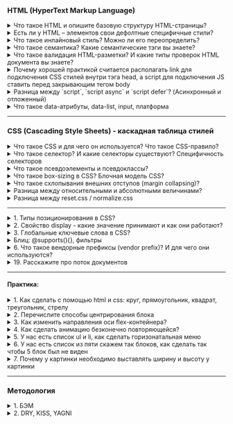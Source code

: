 ### HTML (HyperText Markup Language)

<details>
<summary> Что такое HTML и опишите базовую структуру HTML-страницы? </summary>

HTML (Hypertext Markup language) – язык гипертекстовой разметки. Он используется для отображение веб-страницы в браузере. Базовая структура HTML состоит из 

1. `<!Doctype html>`, которая указывается в самом начале и сообщает браузуру, что мы используем последнюю версию HTML5

2. `<head>` - содержит информацию о документе, в нем может хранится заголовок, шрифты, стили и метатеги. Метатеги - дополнительная информация о веб-странице, которая затем передает информацию поисковой системе. Например:  

* кодировка: UTF-8; 
* имя автора страницы
* описание страницы;
* ключевые слова для продвижения. 
* метатег вьюпорт (`meta name="viewport"`) сообщает браузеру, как именно обрабатывать размеры страницы и изменять её масштаб.

```
`<meta name="viewport" content="width=device-width, initial-scale=1">`

1. meta name="viewport" -  сообщает браузеру о том, как именно обрабатывать размеры страницы,
и изменять её масштаб. 

2. content="width=device-width - ширина области просмотра, которая задает ширину в
соответствии с девайсом

initial-scale=1 - начальный масштаб страницы: 1.0 (обычно определяет). 
Свойство max-scale/min-scale – определяет как пользователям разрешено
увеличивать или уменьшать страницу. А если мы хотим запретить 
масштабирование используем userscalable: 0

```

3. `<body>` – содержит всю разметку html документа. Именно это разметка и будет отображается в браузере.

</details>


<details>
<summary>Есть ли у HTML – элементов свои дефолтные специфичные стили?</summary>

Да, конечно есть, практически во всех: 
- У загаловках - это размер шрифта, отступ и жирность;
- У списков – маркеры и цифры; 

Однако стоит упомянуть, что в разных браузерах они могут отмечаться по разному, у кого-то размер шрифта побольше например, обычно прибегают к обнулению стилей (reset.css) или делает для всех стилей одинаковые стили (normalise.css)
</details>



<details>
<summary> Что такое инлайновый стиль? Можно ли его переопределить?</summary>

Инлайновый стиль – это стиль, который находится внутри определенного тега. У него вес 1000 и это самый большой вес селектора, которого крайне трудно перероделить. Переопределить его можно только с помощью !important, 
</details>
 

<details>
<summary> Что такое семантика? Какие семантические тэги вы знаете?</summary>

Раньше все программисты писали с помощью дивах и спанах, однако с появлением семантических тегов в HTML5, то много что поменялось. и они помогают браузеру и поисковым системам, анализировать и понимать структура, содержимое нашего веб-приложения. А также он повышает доступность (accessibility). Например для слабовидящих - скринридер читает текст делая на каких-то словах акцент по типу strong или em. Вместо картинки, скринридер читает поясняющий текст внутри img тега alt.

Дополнительные вопрос: 

<details>
<summary> - Какая разница между тэгами `strong` и `em` и `b` и `i`?</summary>

Теги: `strong` и `b` (bold) - делает текст жирным, 
Теги `em` (emphasis) и `i` (italic) - делает его курсивным. 

Основное отличие одни из них семантические (strong, em), а другие не семантические (b, i) - когда скринридер читает теги strong и em он делает на них небольшой акцент, в то время как на b и i он не делает акцента

</details>



<details>
<summary> - Типы списков в HTML?</summary>

1. `<ul>` - маркированный список. Каждый элемент списка отмечается маркером: li;
2. `<ol>` - нумерованный список. Каждый элемент списка отмечается маркером: li;
3. Cписок определений, cостоит он из следующиз тегов: `dl` – основная обертка, `dt` –определения и `dd` – поясняющий текст;

</details>

<details>
<summary> - Для чего используются тэги tr, th, td?</summary>

Данные теги используются внутри другого тега: `<table>`, а тот в свою очередь необходим для создания таблиц:

`<tr>` (table row) – контейнер для создания строки таблицы
`<th>` (table-header) – предназначен для создания одной ячейки таблицы в виде заголовка
`<td>` (table-data) – ячейка таблицы 

```
<tr>
  <td>Hi, I'm your first cell.</td>
  <td>I'm your second cell.</td>
  <td>I'm your third cell.</td>
</tr>
```

<img src='./assets/table.PNG' alt="Таблица" />

</details>


<details>
<summary> - Для какого тэга используется атрибут alt и зачем он нужен?</summary>

Он пишется в img. Если вдруг у нас картинка не отобразится на странице, то вместо него отобразится (поясняющий) текст, тот который мы указали в alt. 

Данный атрибут также полезен для людей с ограниченными возможностями, когда страница будет читаться скринридером, то при чтении и будет зачитываться то, что находится в alt. (Помимо этого использование атрибута улучшается accessibility (доступной страницы) так как различные скринридеры при чтении веб-страницы зачитывают его. В результате пользователи с ограниченными возможностями понимает контекст используемого изображения)

Она еще необходимо для валидации

</details>

<details>
<summary> Как семантически верно сверстать навигационное меню?</summary>
<img src='./assets/4.png'/>
</details>

<details>
<summary> Как можно скрыть элемент разметки не используя CSS и JS?</summary>

В html есть для этого специальный атрибут: hidden, однако это не самая лучшая практика влиять на страницу через разметку, так как он не виден не только для пользователя, но и для скринридеров. Данный тег глобальный и его можно добавлять везде. Его аналог в css – это display: none
</details>

<details>
<summary> Какой тег использовать для того, чтобы сверстать кнопку?</summary>

Обычная кнопка: `<button>Кнопела</button>`	

Кнопка подверждения формы, используется:
```
<button type=”submit”>КнопелаИная</button>
<input type=”submit” value=”button>	

<input type = “button”>
```
</details>

</details>

<details>
<summary> Что такое валидация  HTML-разметки? И какие типы проверок HTML документа вы знаете?</summary>

Валидация HTML-разметки — это проверка написания кода согласно W3S (World Wide Web Consortium). Это платформу в которую мы можем перетащить наш html-код, чтобы он проверил его на ошибки. Ошибки могут быть разного вида, где то закрывающий тег не указал, где-то к картинке в атрибутах альт не указал. 

</details>


<details>
<summary> Почему хорошей практикой считается располагать link для подключения CSS стилей внутри тэга head, а script для подключения JS ставить перед закрывающим тегом body</summary>

1. Тег link внутри шапки сайта описана сцепификацой HTML. Если в head находится stylesheet, то страница загружается быстрее 

2. Сначала подключаются html и css при первой загрузке страницы и они должны находится в самом header. После того как все загрузилось используется js, если мы поставим js в самое начало, то оно будет блокировать (загрузку) от рисовку html. Размещение скриптов внизу позволяет сперва распарсить и показать пользователю весь HTML, а затем уже добавить к нему логику.

</details>


<details>
<summary> Разница между `script`, `script async` и `script defer`? (Асинхронный и отложенный)</summary>

Обычно браузеры загружают `script` синхронно, во время разбора документа. Поэтому принято добавлять скрипты в конец документа, перед `</body>`, чтобы они не тормозили загрузку страницы. Но при помощи атрибутов defer и async можно явно управлять порядком загрузки и выполнения скриптов.

* `<script async src="...">` => скрипт выполняется параллельно c чтением html документа. Он не будет ждать когда произойдет загрузка и отображение веб-страницы. Он  хорош для независимых скриптов, например счётчиков и рекламы, порядок выполнения которых не играет роли.

* `<script defer src="...">` – указывает браузеру, что скрипт должен быть выполнен после того, как как произойдет полная загрузка html. 

На практике defer используется для скриптов, которым требуется доступ ко всему DOM-дереву или если важен их порядок выполнения.

</details>

<details>
<summary>Что такое data-атрибуты, data-list, input, платформа</summary>



<details>
<summary>1. Для чего используют data-атрибуты?</summary>

До появления JS-фреймворков, он использовался (применялся) для  хранений информаций. А в последующем можно было использовать в JS для манипуляции. 

Другими словами: прямо в дом дерева можно хранить дополнительные данные, основным минусом была безопасность, она была слабая, так как изменить атрибут без проблем можно через консоль разработчика

<img src='./assets/5.png' alt='Селектора'/>

</details>


<details>
<summary>2. Для чего используется элемент datalist? </summary>

Используется для создания выпадающего списка, которое можно выбирать при наборе в текстовом поле и datalist с атрибутом id должен полностью совпадать с содержимым: "" с input элементом атрибутом лист. 
</details>


<details>
<summary> 3. Типы `input` элементов в HTML? (Необходимо перечислить их и назвать особенности)</summary>

Input – элемент необходим для общения (коммуникации) с пользователям, он предназначен для получение вводимых данных. У него есть атрибут type 

* input type = “text” - предназначенный для ввода букв, цифр и специальных символов. 
* input type = “password” – используется для паролей. Его особенность - отображаются как звездочки. 
* input type = “email”> - предназначен для ввода эмейла пользователи.  
* input type = “number”> - позволяет вводить только числовое значение ну и при фокусировке на нем открывается клавиатура, содержащие только цифры. 
* input type = “button” (input type = “submit”) – поле для ввода. В этом случае превращается в кнопку, с помощью сабмит можно даже отправить форму. 
* input type checkbox ( radio)  button - заменяет поле ввода на специальные элементы либо квадрат с галочкой либо кружок с точкой. 
* input type day month daytime local предназначены для ввода даты. 

</details>


<details>
<summary> 4. Представьте HTML5 как открытую веб-платформу. Из каких блоков состоит HTML5?</summary>

•	Семантика (позволяет более точно описать из чего состоит контент).
  
•	Стилизация (позволяет создавать более сложные темы оформления).
  
•	Доступ к устройствам (позволяет взаимодействовать с различными устройствами ввода и вывода).
  
•	Связанность (позволяет общаться с сервером).
  
•	Офлайн и хранилище (позволяют страницам хранить данные локально на клиентской стороне и более эффективно работать в офлайне)
  
•	Мультимедиа (создание и подключение видео и аудио).
  
•	2D/3D-графика и эффекты (позволяет расширить возможности презентации).
  
•	Производительность и интеграция (обеспечивает большую скорость оптимизации и лучшее использование аппаратных средств).

</details>

</details>

---


### CSS (Cascading Style Sheets) - каскадная таблица стилей

<details>
<summary>Что такое CSS и для чего он используется? Что такое CSS-правило?</summary>

CSS (Cascading Style Sheets - каскадная таблица стилей), необходим для стилизации html-разметки. Существует несколько вариантов добавление стилей. Например: 

- inline-style - это когда внутри html тега пишется style и вес его слишком большой.   

- Внешние стили - когда в html, в хедере пишем стиль

- Создаем отдельный файл со стилями и подключаем через links, в элементе head, `<link rel="stylesheet" type="text/css" href="style.css">`

Мы выносим стили в отдельный css-файл, чтобы отделить логику и структуру веб-страницы (написанную на HTML) от описания её внешнего вида. Такое разделение дает больше гибкости и возможностей, а также позволяет уменьшить сложность и повторяемость в структурном содержимом.

СSS-правило относится к синтаксису CSS. Синтаксис состоит из селектора и блока объявлений, в котором описываются свойства со значениями:

<img src='./assets/6.png' alt='CSS-правило'/>

CSS-правило сообщает браузеру, что и каким образом будет отформатировано тот или иной селектор. Например: изменить цвет текста заголовка, выделить изображение красной рамкой, установить ширину блока в 200 пикселей и т.д. 
</details>

<details>
<summary>Что такое селектор? И какие селекторы существуют? Специфичность селекторов</summary>

Селектор необходим для стилизация HTML кода. Селектор сообщает браузеру к какому элементу (элементам) будет применен стиль. 

Селектора делятся на простые и составные: 

К простым относится, где используется только 1 вариант селектора - например класс, айди, тег, универсальный селектор (применяется стиль для всех элементов веб страницы). 

А состовные селектора объединяет простые селектора. Например: есть груповой селектор, где мы через запятую указываем селектора к которому будет применены определенный стили, чтобы избежать дублирования (повтора стиля). 

- Есть селектор потомка, который будет стилизоваться только внутри родительского элемента без вложенности. 

- Также есть селектора псевдокласса (определяет его особое состояние) и псевдоэлемента (позволяет стилизовать определённую часть выбранного элемента). 

<img src='./assets/7.PNG'> 

Также стоит отметить, что есть такое понятие как специфичность селекторов. И из-за специфичность селекторов могут некоторые стили не применяться (конфликт стилей). Например у нас есть два css-правила один написанный через id, а другой через класс, и применится тот стиль, который написан в id - так как его вес больше. Если говорить иначе, то стили которые мы пишем внутри тега html - то есть инлайновые стили имеют вес 1000, их переопределить можно через important; вес у ID - 100; классы, псевдоклассы и атрибуты имеют вес 10, а элемент, звездочки и псевдоэлемент - 1. 

```
li	                                  => 1
ul li	                  1 + 1         => 2
#main .item	            100 + 10      => 110
h1 + *[href= “test”]	  10 + 1        => 11
#test p	                100 + 1       => 101
li. item.main	          1 + 10 + 10   => 21
#test	                                => 100
ul ol li .item	      1 + 1 + 1 + 10  => 13
ul ol+li	            1 + 1 + 1       => 3
a:hover	              1 + 10          => 11
```

Стоит отметить, что если специфичность одинаковая то срабатывает последний стиль
<img src='./assets/11.PNG' alt='одинаковая специфичность'>

<details>
<summary>Разница между классом и идентификатором (id) в CSS? Когда что использовать</summary>

* id - должен быть уникальным и встречаться на странице 1 раз. Вес id - 100; и айди у элмента должен быть только один. Для добавлении логики

* class - можно задавать и использовать много раза. Вес класса - 10; у одного элемента может быть несколько классов. Для добавление стилей

</details>
</details>

<details>
<summary>Что такое псевдоэлементы и псевдоклассы?</summary>

Псевдоэлемент – это кл.слово, которое добавляется к селектору, тем самым позволяет стилизировать определенную часть выбранного элемента. 

`::first-letter` – позволяет стилизовать первую букву в тексте, например сделав его красным

`::first-line` - позволяет стилизиовать первую строку в тексте, например сделать все буквы - большими через uppercase();

`::placeholder` - позволяет стилизовать инпут или текстареа, изменив там цвет на красный

`::marker` - позволяет стилизовать списки маркированные

`::before и ::after` – который позволяет добавлять дополнительный контент до и после основного контента. Например мы можем написать кавычки перед и после основного контента


Псевдокласс - это кл.слово, которое добавляется к селектору и работает с его состоянием. Например у нас есть абстрактная ссылка с помощью: 

- `:hover` - мы можем изменить при наведении на ссылку 

- `:active` - по клику мы можем изменять его цвет. 

- `:visited` - после того как зашли изменить цвет не на фиолетевый а на ярко-голубой

- `:disabled` - может любой инпут поле задейсблитить

Например у нас есть 3 блока, и мы хотим скрыть 3 или первый и второй мы можем воспользовать `nth-last-child()`,


</details>


<details>
<summary> Что такое box-sizing в СSS? Блочная модель CSS?</summary>

Данное свойство определяет как вычисляется общая ширина и высота элемента. У него есть два основных значения - это content-box и border-box. 

По умолчанию в CSS стоит значение content-box, а он в свою очередь считает только ширину и высоту. Например у нас ширина 100 пикселей, и мы хотим добавить паддинг-лефт: 10px, ширина будет уже 120 px и это ширина будет постоянно разрастатья, уведичивать блок

Однако второе значения работает иначе, он считает вместе с высотой и шириной. Если в первом случае оно не считалось, то во втором оно считает. Тот же самый пример ширина 100 пикселей, добавим padding-left: 20 px - и изменения будут происходит внутри блока, а ширина останется таким же. 

Если мы начали говорить про box-sizing: border-box, то стоит упомянуть блочную модель CSS. Это правила, по которым браузер определяет размер элемента на странице, его ширину и высоту. Он состоит из следующих свойств: 

- содержимое (это может быть текст, изображение, видео и др.), ширина (содержимого), которого задается свойством width, а высота (cодержимого) через height;
- padding — внутренний отступ;
- border - границы 
- margin - внешние отступы

</details>


<details>
<summary> Что такое схлопывания внешних отступов (margin collapsing)? </summary>

Cхлопывание границ (margin collapsing) - это когда margin-top и bottom
объединяются в один общий отступ. Например у нас есть 2 margina: 10 и 50 пикселей. И будет не 60 пикселей отступа, а 50. 

Существует достаточно много способов как решить данную проблему. Например написав вместо margin - паддинги или через псевдокласс last-child с нулевым margin

</details>

<details>
<summary> Разница между относительными и абсолютными величинами?</summary>

Абсолютные единицы имеют фиксированное значение. К нему относятся: px (пиксели), cm (сантиметры), mm (милимметры), in (дюймы). 

А относительные определяют размер какого-либо элемента относительно другого размера. К нему относятся: em, rem, vh (`viewport height`), vw (`viewport width`), % (`процент`). 

* em `(ephemeral unit — «относительная единица измерения»)` - относительно родительского элемента. Если установлен размер шрифта родительского элемента равный 18 пикселей, то 1em будет равно 18 пикселям. 

* rem `(root ephemeral unit — «главная относительная единица»)` - относительно корневого элемента. Например: в html, font-size будет 16 пикселей. Если мы каком-то блоке напишем 2 рема, то будет 32 пикселя. Он унаследуется от корневого элемента

* vh (`viewport height`) и vw (`viewport width`) - это ширина и высота окна браузера, где 1vh = 1 высоте вьюпорта. 

* % - от родителя. 

</details>


<details>
<summary> Разница между reset.css / normalize.css</summary>

Практически все html-элементы содержат дефолтные стили: размер и жирность шрифта, внутренние и внешние отступы и др. Основной нюанс заключается в том, что каждый браузер применяет разные стили. И для того, чтобы вверстка выглядела одинокого, используют обнуления стилей: reset.css / normalize.css

Они подключаются в самом начале css-файла. И reset.css сбрасывает все дефолтные стили на ноль, а normalize – нормализирует (стабилизирует) для различных браузеров – сохраняет дефолтные стили и делает их везде одинаковым. Недостатком reset.css – это то, что мы стили пишем заново. История: https://www.youtube.com/watch?v=KGYmOlNteas

</details>


---

<details>
<summary> 1. Типы позиционирования в CSS?</summary>

* Static position (нормальное / статическое позицинирование) - значение по умолчанию, свойства top, right, bottom, left игнорирует;

* Relative position (относительное позиционирование) - элемент сдвигается относительно его обычного положения. Его можно менять с помощью top, right, bottom, left. 

* Absolute position (абсолютное позиционирование) - исчезает из того места в котором был и позиционируется заного. Остальные элементы распологаются так, как буд-то этого элемента и не было. Координаты: top, right, bottom, left отчитываются от ближайшего позиционированного родителя или от всего документа. Он работает с z-index. 

* Fixed position (фиксированное позиционирование) - когда нам необходимо зафиксировать какой-то контейнер в одном месте и при скроле он будет идти вместе с нами.

* Stiky position (липкое позиционирование) - похож на фиксированное позиционирование. Отличие от него, то что он крепится в рамках какого-то блока, а не всего документа. Нельзя позиционировать элемент по горизонтале, а может только по вертикале через свойства (top, bottom) - относительно вверха низа страницы 

Допольнительный вопрос: что такое z-index, и как он работает
</details>


<details>
<summary> 2. Свойство display - какие значение принимают и как они работают?</summary>

1. None - это когда элемент не показывается на экране вообще
2. Block - это блочные элементы, которые распологаются вертикально один за другим. Он стремится расширится на всю доступную ширину
3. Inline - они распологаются на одной строке, последовательно одним за одним. Ширина и высота по содержимому и менять высоту и ширину нельзя
4. Inline-block - элемент является строчным, но при этом ему можно задавать ширину и высоту
5. Flex 
6. Grid
7. Table-row
8. inherit;
9. initial;
10. unset;
11. list-item;


</details>

<details>
<summary> 3. Глобальные ключевые слова в CSS?</summary>

Для всех свойств CSS можно задать значения в виде ключевых слов: initial (значение по умолчанию), inherit (наследование), unset, revert.

* initial – значение по умолчанию. У каждого блока есть свои базовые (не браузерные) значения по умолчанию, который срабатывают еще до написания css -стилей.

* Inherit – заставляет в элементе использовать вычисленное значение свойства из родительского элемента. Т.е. берется значение свойства, как у родителя.

* Unset - устанавливает значение свойства как inherit, если свойство наследуется от своего родителя, в противном случае (т.е. если свойство не наследуемое), значение устанавливается как initial.

* Revert – возврат к браузерным стилям. (не путать с initial). 

</details>



<details>
<summary>Блиц: @supports(){}, фильтры</summary>


<details>
<summary>1 . Как с помощью CSS определить, поддерживается ли свойство в браузере?</summary>

Для этого есть специальная директива @supports(){}. Она проверяет, поддерживается ли свойство, правило, или css-селектор в браузере. В круглых скобках пишется условие проверки, а в фигурных скобках код, который выполнится, если условие поддерживается. Пример:
</details>


<details>
<summary>2. Какие фильтры есть в CSS?</summary>

1. `Blur (px,em)`	- размытие по Гауссу к исходному изображению. Чем больше радиус, тем больше размытие. Начальное значение: 0
2. `Brigtness (%, 10-дробь)` - изменяет яркость изображение. Также чем больше, тем ярче. Начальное значение: 1
3. `Сontrast (%, 10-дробь)` -	регулирует констрастность между самым темным и светлым участком фона. Начальное значение: 100%, ниже будут уменьшать контрастность, а выше будут увеличивать
4. `Drop-shadow`		Смещение по оси Х смещение по оси Y размытость растяжение цвет тени
5. `Grayscale (%, 10-дробь)` - извлекает все цвета из картинки, делая на выходе черно-белое изображение.
</details>

<details>
<summary>3. Для чего используется ключевое слово currentColor в CSS?</summary>

Ключевое слово: currentColor можно использовать в качестве значения для CSS- свойства принимающего цвет (то есть она будет работать для свойств: color, background-color, box-shadow, text-shadow). 

Например, есть: color: blue, и внутри него есть box-shadow: … currentColor, и css автоматически подставит тот самый синий цвет (текущее значение свойства – color). И в случаи изменение одного цвета – изменятся и остальные, которые находятся в currentColor, то есть поменяются на другие цвета

</details>


<details>
<summary>4. Что такое CSS-атрибут (attr)?</summary>

Это css-функция, которая позволяет в файле css достучаться до любого значения атрибута элемента. Работает и с псевдоэлементами. 

<img src='./assets/9.png' alt="attr"/>
</details>



<details>
<summary>5. Что такое CSS-спрайт? И для чего он используется?</summary>

CSS–спрайт – это картинка, которая объединяет несколько изображений в одно большое. Данный подход используется для набора иконок. 

<img src='/assets/8.png' alt="sprite" />

В первую очередь сокращает кол-во обращений к серверу, так как вместо несколько запросов достаточно сделать только один. 

Дополнительно – это выполнения предзагрузки пока невидимого контента. То есть иконка, которая отображается по наведению, будет загружена заранее, в результате не будет видно мигание при смене картинок

</details>

</details>

<details>
<summary>6.	Что такое вендорные префиксы (vendor prefix)? И для чего они используются?</summary>

Вендорные префиксы – это приставка к названию CSS – свойства, которые добавляют производители браузеров для не стандартизированных (специфических) свойств.

```
-o-	Opera
-moz-	Mozilla
-ms-	Microsoft
-webkit-	Apple
```

Работают они следующим образом: для элемента прописывается CSS свойство в прямом виде для браузеров, которые его понимают. Следом за ним через точку с запятой перечисляется то же самое свойство, но с разными вендорными префиксами для разных браузеров. Браузер из такого кода интерпретирует только то свойства, которое написано под него, а написанные для других браузеров игнорирует.
Может быть вопрос: где можно посмотреть, как поддерживается то или иной свойство? -  Ответ: https://caniuse.com/flexbox

</details>

</details>


<details>
<summary>19. Расскажите про поток документов</summary>


Какие стили выбивают элемент из потока?

</details>

---

#### Практика:

<details>
<summary>1. Как сделать с помощью html и css: круг, прямоугольник, квадрат, треугольник, стрелу
</summary>

`Круг` - border-radius: 50%

`Прямоугольник` - ширина должна быть больше высоты

`Квадрат` - ширина и высота должны быть одинакового размера

`Треугольник` 

```
border-left: 50px solid transparent;
border-right: 50px solid transparent;
border-bottom: 100px solid red;
```

`Стрела`

Стрела направо - transform: rotate(-45deg);
Стрела налево - transform: rotate(135deg);
Стрела вверх - transform: rotate(-135deg);
Стрела вниз -  transform: rotate(45deg);


</details>



<details>
<summary>2. Перечислите способы центрирования блока</summary>


1. Через флексбокс: 
```
display: flex;
justify-content: center
align-items: center

```
2. Через margin: 0 50; а также margin: auto
3. Через абсолютное позиционирование
4. Через vertical-align: middle
</details>

<details>
<summary>3. Как изменить направления оси flex-контейнера?</summary>

display: flex;
flex-direction: column
</details>

<details>
<summary>4. Как сделать анимацию безконечно повторяющейся?</summary>

Animation-duration: infinite
</details>


<details>
<summary>5. У нас есть список ul и li, как сделать горизонатальная меню </summary>

```
ul {
  list-style: none; /*убираем маркеры списка*/
  margin: 0; /*убираем отступы*/
  padding-left: 0; /*убираем отступы*/ 
}
a {
  text-decoration: none; /*убираем подчеркивание текста ссылок*/
}
li {
 float:left; /*Размещаем список горизонтально для реализации меню*/
  margin-right:5px; /*Добавляем отступ у пунктов меню*/
}
```
</details>

<details>
<summary> 6. У нас есть список из пяти скажем так блоков, как сделать так чтобы 5 блок был не виден </summary>


Через псевдокласс nth-child или last-child
</details>


<details>
<summary>7. Почему у картинки необходимо выставлять ширину и высоту у картинки</summary>



</details>

---


### Методология 

<details>
<summary>1. БЭМ</summary>

БЭМ - методология, которая расшифровывается как блок, элемент, модификатор. Разработан он яндексам как компонентный подход к веб-разработке. 

Он создан в первую очередь для переиспользование компонентов, что помогает в работе на крупных проектов. 

Блоки - это независимые единицы, которые могут состоять из других блоков или элементов. Элемент является его дочерним элементом. А модификатор - класс, который позволяет стилизовать элемент, который отличается от других элементов этого порядка


Например у нас есть меню на сайте - блок; ссылки в меню - это элемент; а разный цвет ссылок в зависимости от темы - модификатор

</details>


<details>
<summary>2. DRY, KISS, YAGNI</summary>
</details>